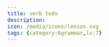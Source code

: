 ```yaml
---
title: verb todo
description: 
icon: /media/icons/lesson.svg
tags: {category:6grammar,lv:7}
---
```


